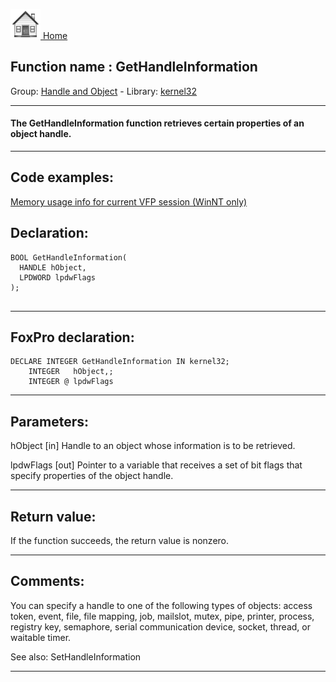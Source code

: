 [<img src="../../images/home.png"> Home ](https://github.com/VFPX/Win32API)  

## Function name : GetHandleInformation
Group: [Handle and Object](../../functions_group.md#Handle_and_Object)  -  Library: [kernel32](../../../libraries.md#kernel32)  
***  


#### The GetHandleInformation function retrieves certain properties of an object handle.
***  


## Code examples:
[Memory usage info for current VFP session (WinNT only)](../../samples/sample_172.md)  

## Declaration:
```foxpro  
BOOL GetHandleInformation(
  HANDLE hObject,
  LPDWORD lpdwFlags
);
  
```  
***  


## FoxPro declaration:
```foxpro  
DECLARE INTEGER GetHandleInformation IN kernel32;
	INTEGER   hObject,;
	INTEGER @ lpdwFlags  
```  
***  


## Parameters:
hObject 
[in] Handle to an object whose information is to be retrieved.

lpdwFlags 
[out] Pointer to a variable that receives a set of bit flags that specify properties of the object handle.   
***  


## Return value:
If the function succeeds, the return value is nonzero.  
***  


## Comments:
You can specify a handle to one of the following types of objects: access token, event, file, file mapping, job, mailslot, mutex, pipe, printer, process, registry key, semaphore, serial communication device, socket, thread, or waitable timer.  
  
See also: SetHandleInformation   
  
***  


